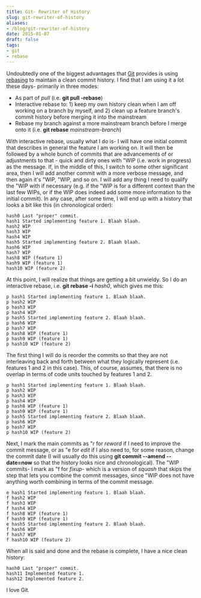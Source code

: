 ```yaml
---
title: Git- Rewriter of History
slug: git-rewriter-of-history
aliases:
- /blog/git-rewriter-of-history
date: 2015-01-07
draft: false
tags:
- git
- rebase
---
```

Undoubtedly one of the biggest advantages that [Git](https://git-scm.com/) provides is using [rebasing](https://git-scm.com/docs/git-rebase) to maintain a clean commit history. I find that I am using it a lot these days- primarily in three modes:

* As part of _pull_ (i.e. **git pull -rebase**)
* Interactive rebase to: 1) keep my own history clean when I am off working on a branch by myself, and 2) clean up a feature branch's commit history before merging it into the mainstream
* Rebase my branch against a more mainstream branch before I merge onto it (i.e. **git rebase** _mainstream-branch_)

With interactive rebase, usually what I do is- I will have one initial commit that describes in general the feature I am working on. It will then be followed by a whole bunch of commits that are advancements of or adjustments to that - quick and dirty ones with "WIP (i.e. work in progress) as the message. If, in the middle of this, I switch to some other significant area, then I will add another commit with a more verbose message, and then again it's "WIP, "WIP, and so on. I will add any thing I need to qualify the "WIP with if necessary (e.g. if the "WIP is for a different context than the last few WIPs, or if the WIP does indeed add some more information to the initial commit). In any case, after some time, I will end up with a history that looks a bit like this (in chronological order):

	hash0 Last "proper" commit.
	hash1 Started implementing feature 1. Blaah blaah.
	hash2 WIP
	hash3 WIP
	hash4 WIP
	hash5 Started implementing feature 2. Blaah blaah.
	hash6 WIP
	hash7 WIP
	hash8 WIP (feature 1)
	hash9 WIP (feature 1)
	hash10 WIP (feature 2)

At this point, I will realize that things are getting a bit unwieldy. So I do an interactive rebase, i.e. **git rebase -i** _hash0_, which gives me this:

	p hash1 Started implementing feature 1. Blaah blaah.
	p hash2 WIP
	p hash3 WIP
	p hash4 WIP
	p hash5 Started implementing feature 2. Blaah blaah.
	p hash6 WIP
	p hash7 WIP
	p hash8 WIP (feature 1)
	p hash9 WIP (feature 1)
	p hash10 WIP (feature 2)

The first thing I will do is reorder the commits so that they are not interleaving back and forth between what they logically represent (i.e. features 1 and 2 in this case). This, of course, assumes, that there is no overlap in terms of code units touched by features 1 and 2.

	p hash1 Started implementing feature 1. Blaah blaah.
	p hash2 WIP
	p hash3 WIP
	p hash4 WIP
	p hash8 WIP (feature 1)
	p hash9 WIP (feature 1)
	p hash5 Started implementing feature 2. Blaah blaah.
	p hash6 WIP
	p hash7 WIP
	p hash10 WIP (feature 2)

Next, I mark the main commits as "r for _reword_ if I need to improve the commit message, or as "e for _edit_ if I also need to, for some reason, change the commit date (I will usually do this using **git commit --amend --date=now** so that the history looks nice and chronological). The "WIP commits- I mark as "f for _fixup_- which is a version of _squash_ that skips the step that lets you combine the commit messages, since "WIP does not have anything worth combining in terms of the commit message.

	e hash1 Started implementing feature 1. Blaah blaah.
	f hash2 WIP
	f hash3 WIP
	f hash4 WIP
	f hash8 WIP (feature 1)
	f hash9 WIP (feature 1)
	e hash5 Started implementing feature 2. Blaah blaah.
	f hash6 WIP
	f hash7 WIP
	f hash10 WIP (feature 2)

When all is said and done and the rebase is complete, I have a nice clean history:

	hash0 Last "proper" commit.
	hash11 Implemented feature 1.
	hash12 Implemented feature 2.

I love Git.
